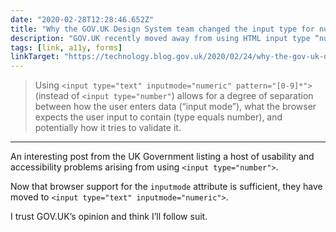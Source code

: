 ```yaml
---
date: "2020-02-28T12:28:46.652Z"
title: "Why the GOV.UK Design System team changed the input type for numbers (Technology in Government)"
description: "GOV.UK recently moved away from using HTML input type “number” for asking users for numbers and now use input type “text” with appropriate attributes."
tags: [link, a11y, forms]
linkTarget: "https://technology.blog.gov.uk/2020/02/24/why-the-gov-uk-design-system-team-changed-the-input-type-for-numbers/"
---
```

> Using `<input type="text" inputmode="numeric" pattern="[0-9]*">` (instead of `<input type="number"`) allows for a degree of separation between how the user enters data (“input mode”), what the browser expects the user input to contain (type equals number), and potentially how it tries to validate it.
---

An interesting post from the UK Government listing a host of usability and accessibility problems arising from using `<input type="number">`. 

Now that browser support for the `inputmode` attribute is sufficient, they have moved to `<input type="text" inputmode="numeric">`. 

I trust GOV.UK’s opinion and think I’ll follow suit. 
